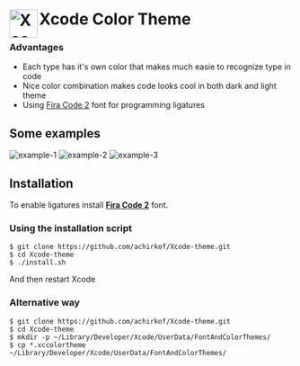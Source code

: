 <h1>
    <img align="left" width="50" src="../assets/paintBrush.png" alt="Xcode color theme"/> Xcode Color Theme
</h1>

### Advantages
 - Each type has it's own color that makes much easie to recognize type in code
 - Nice color combination makes code looks cool in both dark and light theme
 - Using [Fira Code 2](https://github.com/tonsky/FiraCode) font for programming ligatures 
 
 ## Some examples

![example-1](../assets/1.png)
![example-2](../assets/2.png)
![example-3](../assets/3.png)

Installation
---- 
To enable ligatures install [**Fira Code 2**](https://github.com/tonsky/FiraCode) font.

### Using the installation script

	$ git clone https://github.com/achirkof/Xcode-theme.git
	$ cd Xcode-theme
	$ ./install.sh 
  And then restart Xcode

### Alternative way

	$ git clone https://github.com/achirkof/Xcode-theme.git
	$ cd Xcode-theme
	$ mkdir -p ~/Library/Developer/Xcode/UserData/FontAndColorThemes/
	$ cp *.xccolortheme ~/Library/Developer/Xcode/UserData/FontAndColorThemes/

